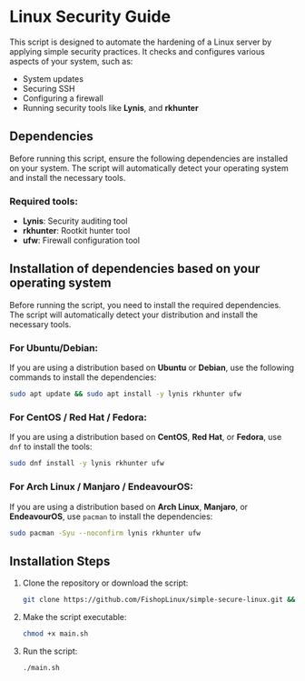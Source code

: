 # Linux Security Guide

This script is designed to automate the hardening of a Linux server by applying simple security practices. It checks and configures various aspects of your system, such as:

- System updates
- Securing SSH
- Configuring a firewall
- Running security tools like **Lynis**, and **rkhunter**

## Dependencies

Before running this script, ensure the following dependencies are installed on your system. The script will automatically detect your operating system and install the necessary tools.

### Required tools:
- **Lynis**: Security auditing tool
- **rkhunter**: Rootkit hunter tool
- **ufw**: Firewall configuration tool

## Installation of dependencies based on your operating system

Before running the script, you need to install the required dependencies. The script will automatically detect your distribution and install the necessary tools.

### For Ubuntu/Debian:

If you are using a distribution based on **Ubuntu** or **Debian**, use the following commands to install the dependencies:

```bash
sudo apt update && sudo apt install -y lynis rkhunter ufw
```

### For CentOS / Red Hat / Fedora:

If you are using a distribution based on **CentOS**, **Red Hat**, or **Fedora**, use `dnf` to install the tools:

```bash
sudo dnf install -y lynis rkhunter ufw
```

### For Arch Linux / Manjaro / EndeavourOS:

If you are using a distribution based on **Arch Linux**, **Manjaro**, or **EndeavourOS**, use `pacman` to install the dependencies:

```bash
sudo pacman -Syu --noconfirm lynis rkhunter ufw
```

## Installation Steps

1. Clone the repository or download the script:

    ```bash
    git clone https://github.com/FishopLinux/simple-secure-linux.git && cd simple-secure-linux
    ```

2. Make the script executable:

    ```bash
    chmod +x main.sh
    ```

3. Run the script:

    ```bash
    ./main.sh
    ```
